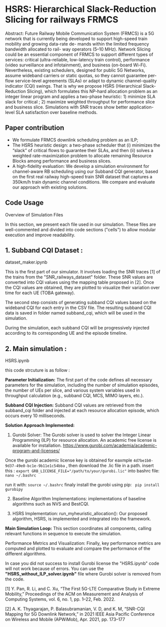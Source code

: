 
# HSRS: Hierarchical Slack-Reduction Slicing for railways FRMCS

Abstract: Future Railway Mobile Communication System
(FRMCS) is a 5G network that is currently being developed
to support high-speed train mobility and growing data-rate de-
mands within the limited frequency bandwidth allocated to rail-
way operators (5–10 MHz). Network Slicing could be an essential
component of FRMCS to support different types of services:
critical (ultra-reliable, low-latency train control), performance
(video surveillance and infotainment), and business (on-board
Wi-Fi). Nevertheless, existing schedulers, designed for public 5G
Networks, assume wideband carriers or static quotas, so they
cannot guarantee per-flow service-level agreements (SLAs) or
adapt to dynamic channel-quality indicator (CQI) swings. That
is why we propose HSRS (Hierarchical Slack-Reduction Slicing),
which formulates this NP-hard allocation problem as an integer
linear program and applies a two-phase heuristic: 1) minimize
SLA slack for critical ; 2) maximize weighted throughput for
performance slice and business slice. Simulations with SNR
traces show better application-level SLA satisfaction over baseline
methods.

## Paper contribution

- We formulate FRMCS downlink scheduling problem as an ILP;
- The HSRS  heuristic design: a two-phase scheduler that (i) minimizes the “slack” of critical flows to guarantee their SLAs, and then (ii) solves a weighted rate-maximization problem to allocate remaining Resource Blocks among performance and business slices.
-  A high-fidelity evaluation: We develop a simulation environment for channel-aware RB scheduling using our Subband CQI generator, based on the first real railway high-speed train SNR dataset that captures a 350km/h train dynamic channel conditions. We compare and evaluate our approach with existing solutions.

## Code Usage
Overview of Simulation Files

In this section, we present each file used in our simulation. These files are well-commented and divided into code sections ("cells") to allow modular execution and improve readability.


## 1. Subband CQI Dataset :
 
 dataset_maker.ipynb


This is the first part of our simulator. It involves loading the SNR traces [1] of the trains from the "SNR_railways_dataset" folder. These SNR values are converted into CQI values using the mapping table proposed in 
[2]. Once the CQI values are obtained, they are plotted to visualize their variation over time for each UE (TOBA gateway).

The second step consists of generating subband CQI values based on the wideband CQI for each entry in the CSV file. The resulting subband CQI data is saved in folder named subband_cqi, which will be used in the simulation.

During the simulation, each subband CQI will be progressively injected according to its corresponding UE and the episode timeline.


## 2. Main simulation : 
HSRS.ipynb <br>

this code strcuture is as follow :

**Parameter Initialization:**
The first part of the code defines all necessary parameters for the simulation, including the number of simulation episodes, the number of UEs per slice, and various system variables used in throughput calculation (e.g., subband CQI, MCS, MIMO layers, etc.).

**Subband CQI Injection:**
Subband CQI values are retrieved from the subband_cqi folder and injected at each resource allocation episode, which occurs every 10 milliseconds.

**Solution Approach Implemented:**

1. Gurobi Solver:
The Gurobi solver is used to solver the Integer Linear Programming (ILP) for resource allocation. An academic free license is available for installation. https://www.gurobi.com/academia/academic-program-and-licenses/

Once the  gurobi academic license key is obtained for eaxmple
`4d7be1b0-9d37-49e0-bc1e-9b11e1c54bba`
, then download the .lic file in a path. insert this :   `export GRB_LICENSE_FILE="/path/to/your/gurobi.lic"`
into bashrc file: 
```nano ~/.bashrc```  

run it with: ```source ~/.bashrc```
finaly install the gurobi using pip: ``` pip install gurobipy```


2. Baseline Algorithm Implementations:
implementations of baseline algorithms such as NVS and BestCQI.

3. HSRS Implementation: run_myheuristic_allocation():
Our proposed algorithm, HSRS, is implemented and integrated into the framework.

**Main Simulation Loop:**
This section coordinates all components, calling relevant functions in sequence to execute the simulation.

Performance Metrics and Visualization:
Finally, key performance metrics are computed and plotted to evaluate and compare the performance of the different algorithms.

In case you did not success to install Gurobi license the "HSRS.ipynb" code will not work because of errors. You can use the **"HSRS_without_ILP_solver.ipynb"** file where Gurobi solver is removed from the code.

[1] Y. Pan, R. Li, and C. Xu, “The First 5G-LTE Comparative Study in
Extreme Mobility,” Proceedings of the ACM on Measurement and
Analysis of Computing Systems, vol. 6, no. 1, pp. 1–22, Feb. 2022.

[2] A. K. Thyagarajan, P. Balasubramanian, V. D, and K. M, “SNR-CQI Mapping for 5G Downlink Network,” in 2021 IEEE Asia Pacific Conference on Wireless and Mobile (APWiMob), Apr. 2021, pp. 173–177 